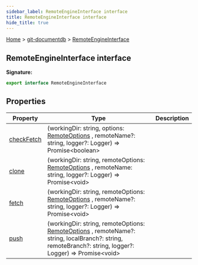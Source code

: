 ```yaml
---
sidebar_label: RemoteEngineInterface interface
title: RemoteEngineInterface interface
hide_title: true
---
```


[Home](./index.md) &gt; [git-documentdb](./git-documentdb.md) &gt; [RemoteEngineInterface](./git-documentdb.remoteengineinterface.md)

## RemoteEngineInterface interface

<b>Signature:</b>

```typescript
export interface RemoteEngineInterface 
```

## Properties

|  Property | Type | Description |
|  --- | --- | --- |
|  [checkFetch](./git-documentdb.remoteengineinterface.checkfetch.md) | (workingDir: string, options: [RemoteOptions](./git-documentdb.remoteoptions.md) , remoteName?: string, logger?: Logger) =&gt; Promise&lt;boolean&gt; |  |
|  [clone](./git-documentdb.remoteengineinterface.clone.md) | (workingDir: string, remoteOptions: [RemoteOptions](./git-documentdb.remoteoptions.md) , remoteName: string, logger?: Logger) =&gt; Promise&lt;void&gt; |  |
|  [fetch](./git-documentdb.remoteengineinterface.fetch.md) | (workingDir: string, remoteOptions: [RemoteOptions](./git-documentdb.remoteoptions.md) , remoteName?: string, logger?: Logger) =&gt; Promise&lt;void&gt; |  |
|  [push](./git-documentdb.remoteengineinterface.push.md) | (workingDir: string, remoteOptions: [RemoteOptions](./git-documentdb.remoteoptions.md) , remoteName?: string, localBranch?: string, remoteBranch?: string, logger?: Logger) =&gt; Promise&lt;void&gt; |  |

